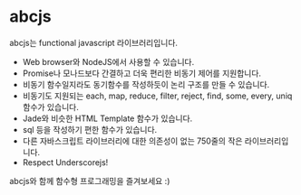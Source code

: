 # abcjs

abcjs는 functional javascript 라이브러리입니다.
- Web browser와 NodeJS에서 사용할 수 있습니다.
- Promise나 모나드보다 간결하고 더욱 편리한 비동기 제어를 지원합니다.
- 비동기 함수일지라도 동기함수를 작성하듯이 논리 구조를 만들 수 있습니다.
- 비동기도 지원되는 each, map, reduce, filter, reject, find, some, every, uniq 함수가 있습니다.
- Jade와 비슷한 HTML Template 함수가 있습니다.
- sql 등을 작성하기 편한 함수가 있습니다.
- 다른 자바스크립트 라이브러리에 대한 의존성이 없는 750줄의 작은 라이브러리입니다.
- Respect Underscorejs!

abcjs와 함께 함수형 프로그래밍을 즐겨보세요 :)

